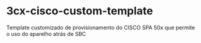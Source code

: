 # 3cx-cisco-custom-template
Template customizado de provisionamento do CISCO SPA 50x que permite o uso do aparelho atrás de SBC
